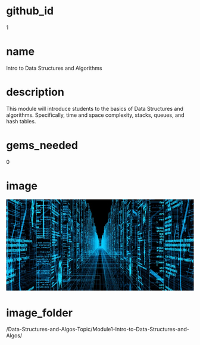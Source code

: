 # github_id
1

# name
Intro to Data Structures and Algorithms 
   
# description
This module will introduce students to the basics of Data Structures and algorithms. Specifically, time and space complexity, stacks, queues, and hash tables. 

# gems_needed
0

# image
<img src="images/DataStructures.jpg">

# image_folder
/Data-Structures-and-Algos-Topic/Module1-Intro-to-Data-Structures-and-Algos/
